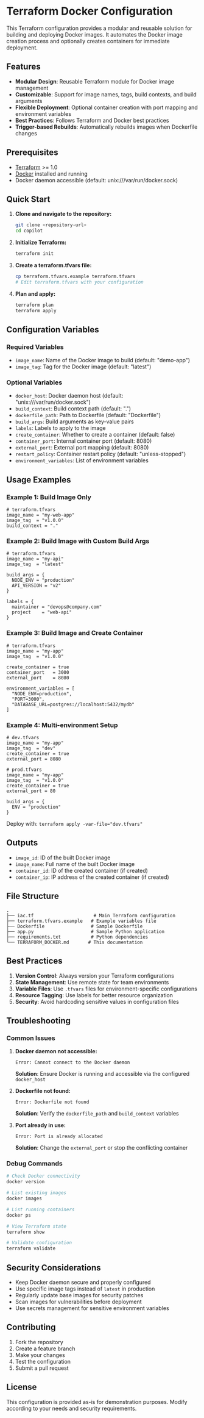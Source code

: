 # Terraform Docker Configuration

This Terraform configuration provides a modular and reusable solution for building and deploying Docker images. It automates the Docker image creation process and optionally creates containers for immediate deployment.

## Features

- **Modular Design**: Reusable Terraform module for Docker image management
- **Customizable**: Support for image names, tags, build contexts, and build arguments
- **Flexible Deployment**: Optional container creation with port mapping and environment variables
- **Best Practices**: Follows Terraform and Docker best practices
- **Trigger-based Rebuilds**: Automatically rebuilds images when Dockerfile changes

## Prerequisites

- [Terraform](https://www.terraform.io/downloads.html) >= 1.0
- [Docker](https://docs.docker.com/get-docker/) installed and running
- Docker daemon accessible (default: unix:///var/run/docker.sock)

## Quick Start

1. **Clone and navigate to the repository:**
   ```bash
   git clone <repository-url>
   cd copilot
   ```

2. **Initialize Terraform:**
   ```bash
   terraform init
   ```

3. **Create a terraform.tfvars file:**
   ```bash
   cp terraform.tfvars.example terraform.tfvars
   # Edit terraform.tfvars with your configuration
   ```

4. **Plan and apply:**
   ```bash
   terraform plan
   terraform apply
   ```

## Configuration Variables

### Required Variables
- `image_name`: Name of the Docker image to build (default: "demo-app")
- `image_tag`: Tag for the Docker image (default: "latest")

### Optional Variables
- `docker_host`: Docker daemon host (default: "unix:///var/run/docker.sock")
- `build_context`: Build context path (default: ".")
- `dockerfile_path`: Path to Dockerfile (default: "Dockerfile")
- `build_args`: Build arguments as key-value pairs
- `labels`: Labels to apply to the image
- `create_container`: Whether to create a container (default: false)
- `container_port`: Internal container port (default: 8080)
- `external_port`: External port mapping (default: 8080)
- `restart_policy`: Container restart policy (default: "unless-stopped")
- `environment_variables`: List of environment variables

## Usage Examples

### Example 1: Build Image Only
```hcl
# terraform.tfvars
image_name = "my-web-app"
image_tag  = "v1.0.0"
build_context = "."
```

### Example 2: Build Image with Custom Build Args
```hcl
# terraform.tfvars
image_name = "my-api"
image_tag  = "latest"

build_args = {
  NODE_ENV = "production"
  API_VERSION = "v2"
}

labels = {
  maintainer = "devops@company.com"
  project    = "web-api"
}
```

### Example 3: Build Image and Create Container
```hcl
# terraform.tfvars
image_name = "my-app"
image_tag  = "v1.0.0"

create_container = true
container_port   = 3000
external_port    = 8080

environment_variables = [
  "NODE_ENV=production",
  "PORT=3000",
  "DATABASE_URL=postgres://localhost:5432/mydb"
]
```

### Example 4: Multi-environment Setup
```hcl
# dev.tfvars
image_name = "my-app"
image_tag  = "dev"
create_container = true
external_port = 8080

# prod.tfvars
image_name = "my-app"
image_tag  = "v1.0.0"
create_container = true
external_port = 80

build_args = {
  ENV = "production"
}
```

Deploy with: `terraform apply -var-file="dev.tfvars"`

## Outputs

- `image_id`: ID of the built Docker image
- `image_name`: Full name of the built Docker image
- `container_id`: ID of the created container (if created)
- `container_ip`: IP address of the created container (if created)

## File Structure

```
.
├── iac.tf                      # Main Terraform configuration
├── terraform.tfvars.example   # Example variables file
├── Dockerfile                 # Sample Dockerfile
├── app.py                     # Sample Python application
├── requirements.txt           # Python dependencies
└── TERRAFORM_DOCKER.md       # This documentation
```

## Best Practices

1. **Version Control**: Always version your Terraform configurations
2. **State Management**: Use remote state for team environments
3. **Variable Files**: Use `.tfvars` files for environment-specific configurations
4. **Resource Tagging**: Use labels for better resource organization
5. **Security**: Avoid hardcoding sensitive values in configuration files

## Troubleshooting

### Common Issues

1. **Docker daemon not accessible:**
   ```
   Error: Cannot connect to the Docker daemon
   ```
   **Solution**: Ensure Docker is running and accessible via the configured `docker_host`

2. **Dockerfile not found:**
   ```
   Error: Dockerfile not found
   ```
   **Solution**: Verify the `dockerfile_path` and `build_context` variables

3. **Port already in use:**
   ```
   Error: Port is already allocated
   ```
   **Solution**: Change the `external_port` or stop the conflicting container

### Debug Commands

```bash
# Check Docker connectivity
docker version

# List existing images
docker images

# List running containers
docker ps

# View Terraform state
terraform show

# Validate configuration
terraform validate
```

## Security Considerations

- Keep Docker daemon secure and properly configured
- Use specific image tags instead of `latest` in production
- Regularly update base images for security patches
- Scan images for vulnerabilities before deployment
- Use secrets management for sensitive environment variables

## Contributing

1. Fork the repository
2. Create a feature branch
3. Make your changes
4. Test the configuration
5. Submit a pull request

## License

This configuration is provided as-is for demonstration purposes. Modify according to your needs and security requirements.